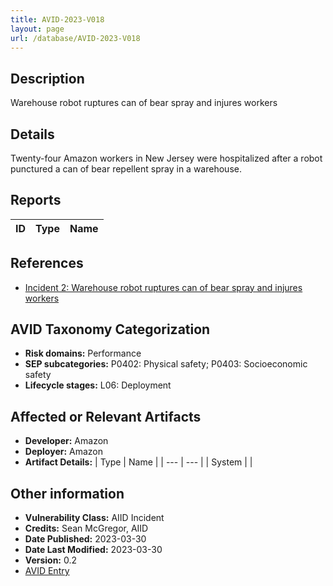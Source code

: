 ```yaml
---
title: AVID-2023-V018
layout: page
url: /database/AVID-2023-V018
---
```


## Description

Warehouse robot ruptures can of bear spray and injures workers

## Details

Twenty-four Amazon workers in New Jersey were hospitalized after a robot punctured a can of bear repellent spray in a warehouse.

## Reports 

| ID | Type | Name |
| --- | --- | --- | 

## References

- [Incident 2: Warehouse robot ruptures can of bear spray and injures workers](https://incidentdatabase.ai/cite/2)

## AVID Taxonomy Categorization

- **Risk domains:** Performance
- **SEP subcategories:** P0402: Physical safety; P0403: Socioeconomic safety
- **Lifecycle stages:** L06: Deployment

## Affected or Relevant Artifacts

- **Developer:** Amazon
- **Deployer:** Amazon
- **Artifact Details:**
| Type | Name |
| --- | --- | 
| System |  |

## Other information

- **Vulnerability Class:** AIID Incident
- **Credits:** Sean McGregor, AIID
- **Date Published:** 2023-03-30
- **Date Last Modified:** 2023-03-30
- **Version:** 0.2
- [AVID Entry](https://github.com/avidml/avid-db/tree/main/vulnerabilities/2023/AVID-2023-V018.json)


